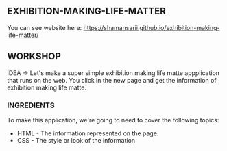 EXHIBITION-MAKING-LIFE-MATTER
-----------------------------

You can see website here: https://shamansarii.github.io/exhibition-making-life-matter/

## WORKSHOP

IDEA -> Let's make a super simple exhibition making life matte appplication that runs on the web. You click in the new page and get the information of exhibition making life matte.

### INGREDIENTS
To make this application, we're going to need to cover the following topics:
  * HTML - The information represented on the page.
  * CSS - The style or look of the information
